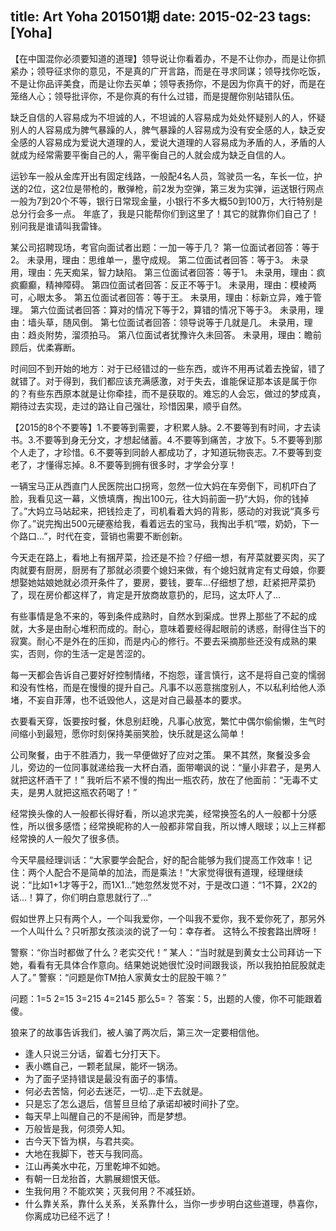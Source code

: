 title: Art Yoha 201501期
date: 2015-02-23
tags: [Yoha]
---
【在中国混你必须要知道的道理】领导说让你看着办，不是不让你办，而是让你抓紧办；领导征求你的意见，不是真的广开言路，而是在寻求同谋；领导找你吃饭，不是让你品评美食，而是让你去买单；领导表扬你，不是因为你真干的好，而是在笼络人心；领导批评你，不是你真的有什么过错，而是提醒你别站错队伍。

<!--more-->
缺乏自信的人容易成为不坦诚的人，不坦诚的人容易成为处处怀疑别人的人，怀疑别人的人容易成为脾气暴躁的人，脾气暴躁的人容易成为没有安全感的人，缺乏安全感的人容易成为爱说大道理的人，爱说大道理的人容易成为矛盾的人，矛盾的人就成为经常需要平衡自己的人，需平衡自己的人就会成为缺乏自信的人。


运钞车一般从金库开出有固定线路，一般配4名人员，驾驶员一名，车长一位，护送的2位，这2位是带枪的，散弹枪，前2发为空弹，第三发为实弹，运送银行网点一般为7到20个不等，银行日常现金量，小银行不多大概50到100万，大行特别是总分行会多一点。
年底了，我是只能帮你们到这里了！其它的就靠你们自己了！别问我是谁请叫我雷锋。


某公司招聘现场，考官向面试者出题：一加一等于几？
第一位面试者回答：等于2。
未录用，理由：思维单一，墨守成规。
第二位面试者回答：等于3。
未录用，理由：先天痴呆，智力缺陷。
第三位面试者回答：等于1。
未录用，理由：疯疯癫癫，精神障碍。
第四位面试者回答：反正不等于1。
未录用，理由：模棱两可，心眼太多。
第五位面试者回答：等于王。
未录用，理由：标新立异，难于管理。
第六位面试者回答：算对的情况下等于2，算错的情况下等于3。
未录用，理由：墙头草，随风倒。
第七位面试者回答：领导说等于几就是几。
未录用，理由：趋炎附势，溜须拍马。
第八位面试者犹豫许久未回答。
未录用，理由：瞻前顾后，优柔寡断。


时间回不到开始的地方：对于已经错过的一些东西，或许不用再试着去挽留，错了就错了。对于得到，我们都应该充满感激，对于失去，谁能保证那本该是属于你的？有些东西原本就是让你牵挂，而不是获取的。难忘的人会忘，做过的梦成真，期待过去实现，走过的路让自己强壮，珍惜因果，顺乎自然。


【2015的8个不要等】1.不要等到需要，才积累人脉。2.不要等到有时间，才去读书。3.不要等到身无分文，才想起储蓄。4.不要等到痛苦，才放下。5.不要等到那个人走了，才珍惜。6.不要等到同龄人都成功了，才知道玩物丧志。7.不要等到变老了，才懂得忘掉。8.不要等到拥有很多时，才学会分享！


一辆宝马正从西直门人民医院出口拐弯，忽然一位大妈在车旁倒下，司机吓白了脸，我看见这一幕，义愤填膺，掏出100元，往大妈前面一扔“大妈，你的钱掉了。”大妈立马站起来，把钱捡走了，司机看着大妈的背影，感动的对我说“真多亏你了。”说完掏出500元硬塞给我，看着远去的宝马，我掏出手机“喂，奶奶，下一个路口...”，时代在变，营销也需要不断创新。


今天走在路上，看地上有捆芹菜，捡还是不捡？仔细一想，有芹菜就要买肉，买了肉就要有厨房，厨房有了那就必须要个媳妇来做，有个媳妇就肯定有丈母娘，你要想娶她姑娘她就必须开条件了，要房，要钱，要车...仔细想了想，赶紧把芹菜扔了，现在房价都这样了，肯定是开放商故意扔的，尼玛，这太吓人了...


有些事情是急不来的，等到条件成熟时，自然水到渠成。世界上那些了不起的成就，大多是由耐心堆积而成的。耐心，意味着要经得起眼前的诱惑，耐得住当下的寂寞。耐心不是外在的压抑，而是内心的修行。不要去采摘那些还没有成熟的果实，否则，你的生活一定是苦涩的。


每一天都会告诉自己要好好控制情绪，不抱怨，谨言慎行，这不是将自己变的懦弱和没有性格，而是在慢慢的提升自己。凡事不以恶意揣度别人，不以私利给他人添堵，不妄自菲薄，也不诋毁他人，这是对自己最基本的要求。


衣要看天穿，饭要按时餐，休息别赶晚，凡事心放宽，繁忙中偶尔偷偷懒，生气时间缩小到最短，愿你时刻保持美丽笑脸，快乐就是这么简单！


公司聚餐，由于不胜酒力，我一早便做好了应对之策。
果不其然，聚餐没多会儿，旁边的一位同事就递给我一大杯白酒，面带嘲讽的说：“量小非君子，是男人就把这杯酒干了！”
我听后不紧不慢的掏出一瓶农药，放在了他面前：“无毒不丈夫，是男人就把这瓶农药喝了！”


经常换头像的人一般都长得好看，所以追求完美，经常换签名的人一般都十分感性，所以很多感悟；经常换昵称的人一般都非常自我，所以博人眼球；以上三样都经常换的人一般欠了很多债。


今天早晨经理训话：“大家要学会配合，好的配合能够为我们提高工作效率！记住：两个人配合不是简单的加法，而是乘法！”大家觉得很有道理，经理继续说：“比如1+1才等于2，而1X1...”她忽然发觉不对，于是改口道：“1不算，2X2的话...！算了，你们明白意思就行了...”


假如世界上只有两个人，一个叫我爱你，一个叫我不爱你，我不爱你死了，那另外一个人叫什么？只听那女孩淡淡的说了一句：幸存者。
这特么不按套路出牌呀！


警察：“你当时都做了什么？老实交代！”
某人：“当时就是到黄女士公司拜访一下她，看看有无具体合作意向。结果她说她很忙没时间跟我谈，所以我拍拍屁股就走人了。”
警察：“问题是你TM拍人家黄女士的屁股干嘛？”


问题：1=5 2=15 3=215 4=2145 那么5=？
答案：5，出题的人傻，你不可能跟着傻。


狼来了的故事告诉我们，被人骗了两次后，第三次一定要相信他。


- 逢人只说三分话，留着七分打天下。
- 表小瞧自己，一颗老鼠屎，能坏一锅汤。
- 为了面子坚持错误是最没有面子的事情。
- 何必去苦恼，何必去迷茫，一切...走下去就是。
- 只是忘了怎么退后，信誓旦旦给了承诺却被时间扑了空。
- 每天早上叫醒自己的不是闹钟，而是梦想。
- 万般皆是我，何须旁人知。
- 古今天下皆为棋，与君共奕。
- 大地在我脚下，苍天与我同高。
- 江山再美水中花，万里乾坤不如她。
- 有朝一日龙抬首，大鹏展翅恨天低。
- 生我何用？不能欢笑；灭我何用？不减狂娇。
- 什么靠关系，靠什么关系，关系靠什么，当你一步步明白这些道理，恭喜你，你离成功已经不远了！